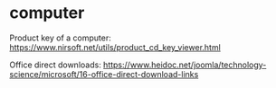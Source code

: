 # computer

Product key of a computer: https://www.nirsoft.net/utils/product_cd_key_viewer.html

Office direct downloads: https://www.heidoc.net/joomla/technology-science/microsoft/16-office-direct-download-links
